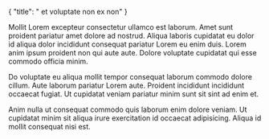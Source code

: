{
"title": " et voluptate non ex non"
}

Mollit Lorem excepteur consectetur ullamco est laborum. Amet sunt proident pariatur amet dolore ad nostrud. Aliqua laboris cupidatat eu dolor id aliqua dolor incididunt consequat pariatur Lorem eu enim duis. Lorem anim ipsum proident non qui aute aute. Dolore voluptate cupidatat qui esse commodo officia minim.

Do voluptate eu aliqua mollit tempor consequat laborum commodo dolore cillum. Aute laborum pariatur Lorem aute. Proident incididunt incididunt occaecat fugiat. Ut cupidatat veniam pariatur minim sunt sit sint ad enim et.

Anim nulla ut consequat commodo quis laborum enim dolore veniam. Ut cupidatat minim sit aliqua irure exercitation id occaecat adipisicing. Aliqua id mollit consequat nisi est.